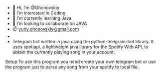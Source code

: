 - 👋 Hi, I’m @Ohonovskiy
- 👀 I’m interested in Coding
- 🌱 I’m currently learning Java
- 💞️ I’m looking to collaborate on JAVA
- 📫 yuriy.ohonovskiy@gmail.com
- 
- Telegram bot written in java using the python-telegram-bot library. It uses spotiapi, a lightweight java library for the Spotify Web API, to obtain the currently playing song in your account.

Setup
To use this program you need create your own telegram bot or use the program just to parse any song from your spotify to local file.

<!---
Ohonovskiy/Ohonovskiy is a ✨ special ✨ repository because its `README.md` (this file) appears on your GitHub profile.
You can click the Preview link to take a look at your changes.
--->
